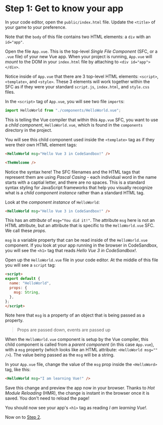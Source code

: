 # Step 1: Get to know your app
In your code editor, open the `public/index.html` file. Update the `<title>` of your game to your preference.

Note that the `body` of this file contains two HTML elements: a `div` with an `id="app"`.

Open the file `App.vue`. This is the top-level *Single File Component* (SFC, or a `.vue` file) of your new Vue app. When your project is running, `App.vue` will _mount_ to the DOM in your `index.html` file by attaching to `<div id="app"></div>`.

Notice inside of `App.vue` that there are 3 top-level HTML elements:
`<script>`, `<template>`, and `<style>`. These 3 elements will work together within the SFC as if they were your standard `script.js`, `index.html`, and `style.css` files.

In the `<script>` tag of `App.vue`, you will see two file `import`s:
```js
import HelloWorld from "./components/HelloWorld.vue";
```
This is telling the Vue compiler that within this `App.vue` SFC, you want to use a _child component_, `HelloWorld.vue`, which is found in the `components` directory in the project.

You will see this child component used inside the `<template>` tag as if they were their own HTML element tags:

```html
<HelloWorld msg="Hello Vue 3 in CodeSandbox!" />
```
```html
<TheWelcome />
```

Notice the syntax here! The SFC filenames and the HTML tags that represent them are using *Pascal Casing* - each individual word in the name starts with a captial letter, and there are no spaces. This is a standard syntax styling for JavaScript frameworks that help you visually recognize what is a _child component instance_ rather than a standard HTML tag.

Look at the _component instance_ of `HelloWorld`:
```html
<HelloWorld msg="Hello Vue 3 in CodeSandbox!" />
```
This has an _attribute_ of `msg="You did it!"`. The attribute `msg` here is not an HTML attribute, but an attribute that is specific to the `HelloWorld.vue` SFC. We call these *props*.

`msg` is a variable property that can be read inside of the `HelloWorld.vue` component. If you look at your app running in the browser in CodeSandbox, you will see the `<h1>` tag that reads *Hello Vue 3 in CodeSandbox!*.

Open up the `HelloWorld.vue` file in your code editor. At the middle of this file you will see a `script` tag:
```html
<script>
export default {
  name: "HelloWorld",
  props: {
    msg: String,
  },
};
</script>
```
Note here that `msg` is a property of an object that is being passed as a property. 

> Props are passed down, events are passed up

When the `HelloWorld.vue` component is setup by the Vue compiler, this child component is called from a _parent component_ (in this case `App.vue`), with a `msg` property (which looks like an HTML attribute: `<HelloWorld msg="" />`). The value being passed as the `msg` will be a string.

In your `App.vue` file, change the value of the `msg` prop inside the `<HelloWord>` tag, like this:
```html
<HelloWorld msg="I am learning Vue!" />
```
Save this change and preview the app now in your browser.
Thanks to _Hot Module Reloading_ (HMR), the change is instant in the browser once it is saved. You don't need to reload the page!

You should now see your app's `<h1>` tag as reading *I am learning Vue!*.

Now on to [Step 2](/step-2).
